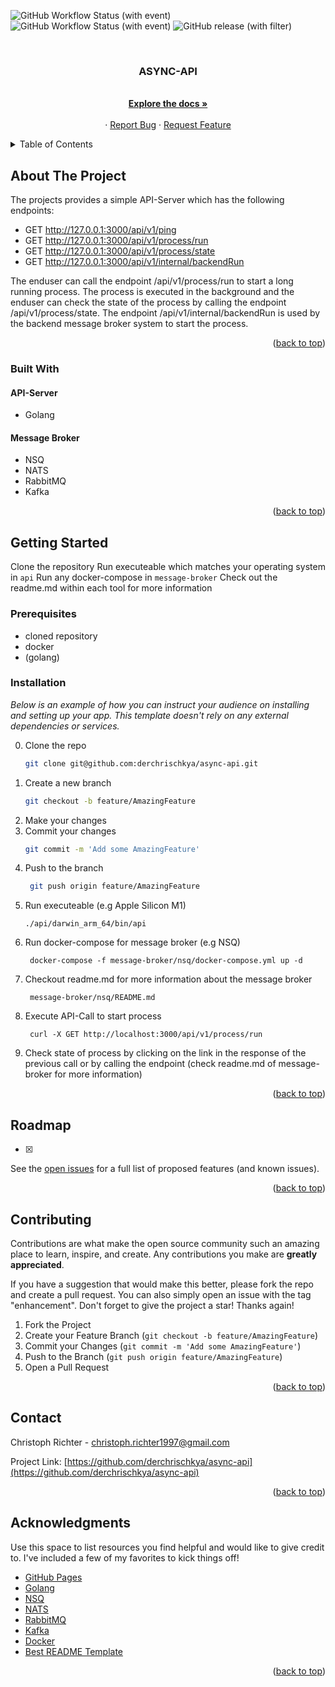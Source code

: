 <a name="readme-top"></a>

![GitHub Workflow Status (with event)](https://img.shields.io/github/actions/workflow/status/derchrischkya/async-api/release.yaml)
![GitHub Workflow Status (with event)](https://img.shields.io/github/actions/workflow/status/derchrischkya/async-api/test.yaml?label=tests)
![GitHub release (with filter)](https://img.shields.io/github/v/release/derchrischkya/async-api)

<br />
<div align="center">
  <h3 align="center">ASYNC-API</h3>

  <p align="center">
    <br />
    <a href="https://github.com/derchrischkya/async-api"><strong>Explore the docs »</strong></a>
    <br />
    <br />
    ·
    <a href="https://github.com/derchrischkya/async-api/issues">Report Bug</a>
    ·
    <a href="https://github.com/derchrischkya/async-api/issues">Request Feature</a>
  </p>
</div>



<!-- TABLE OF CONTENTS -->
<details>
  <summary>Table of Contents</summary>
  <ol>
    <li>
      <a href="#about-the-project">About The Project</a>
      <ul>
        <li><a href="#built-with">Built With</a></li>
      </ul>
    </li>
    <li>
      <a href="#getting-started">Getting Started</a>
      <ul>
        <li><a href="#prerequisites">Prerequisites</a></li>
        <li><a href="#installation">Installation</a></li>
      </ul>
    </li>
    <li><a href="#usage">Usage</a></li>
    <li><a href="#roadmap">Roadmap</a></li>
    <li><a href="#contributing">Contributing</a></li>
    <li><a href="#contact">Contact</a></li>
    <li><a href="#acknowledgments">Acknowledgments</a></li>
  </ol>
</details>



<!-- ABOUT THE PROJECT -->
## About The Project

The projects provides a simple API-Server which has the following endpoints:
- GET http://127.0.0.1:3000/api/v1/ping
- GET http://127.0.0.1:3000/api/v1/process/run
- GET http://127.0.0.1:3000/api/v1/process/state
- GET http://127.0.0.1:3000/api/v1/internal/backendRun

The enduser can call the endpoint /api/v1/process/run to start a long running process. The process is executed in the background and the enduser can check the state of the process by calling the endpoint /api/v1/process/state. The endpoint /api/v1/internal/backendRun is used by the backend message broker system to start the process.


<p align="right">(<a href="#readme-top">back to top</a>)</p>


### Built With
#### API-Server
* Golang

#### Message Broker
* NSQ
* NATS
* RabbitMQ
* Kafka
<p align="right">(<a href="#readme-top">back to top</a>)</p>



<!-- GETTING STARTED -->
## Getting Started

Clone the repository
Run executeable which matches your operating system in `api`
Run any docker-compose in `message-broker`
Check out the readme.md within each tool for more information

### Prerequisites

- cloned repository
- docker
- (golang)

### Installation

_Below is an example of how you can instruct your audience on installing and setting up your app. This template doesn't rely on any external dependencies or services._

0. Clone the repo
   ```sh
   git clone git@github.com:derchrischkya/async-api.git
   ```
1. Create a new branch
   ```sh
   git checkout -b feature/AmazingFeature
   ```
2. Make your changes
3. Commit your changes
   ```sh
   git commit -m 'Add some AmazingFeature'
   ```
4. Push to the branch
   ```sh
    git push origin feature/AmazingFeature
    ```
5. Run executeable (e.g Apple Silicon M1)
   ```
   ./api/darwin_arm_64/bin/api
   ```
6. Run docker-compose for message broker (e.g NSQ)
   ```
    docker-compose -f message-broker/nsq/docker-compose.yml up -d
   ```
7. Checkout readme.md for more information about the message broker
   ```
    message-broker/nsq/README.md
   ```
8. Execute API-Call to start process
   ```
    curl -X GET http://localhost:3000/api/v1/process/run
   ```
9. Check state of process by clicking on the link in the response of the previous call or by calling the endpoint (check readme.md of message-broker for more information)


<p align="right">(<a href="#readme-top">back to top</a>)</p>


<!-- ROADMAP -->
## Roadmap

- [x] 

See the [open issues](https://github.com/derchrischkya/async-api/issues) for a full list of proposed features (and known issues).

<p align="right">(<a href="#readme-top">back to top</a>)</p>


<!-- CONTRIBUTING -->
## Contributing

Contributions are what make the open source community such an amazing place to learn, inspire, and create. Any contributions you make are **greatly appreciated**.

If you have a suggestion that would make this better, please fork the repo and create a pull request. You can also simply open an issue with the tag "enhancement".
Don't forget to give the project a star! Thanks again!

1. Fork the Project
2. Create your Feature Branch (`git checkout -b feature/AmazingFeature`)
3. Commit your Changes (`git commit -m 'Add some AmazingFeature'`)
4. Push to the Branch (`git push origin feature/AmazingFeature`)
5. Open a Pull Request

<p align="right">(<a href="#readme-top">back to top</a>)</p>


<!-- CONTACT -->
## Contact

Christoph Richter  - christoph.richter1997@gmail.com

Project Link: [https://github.com/derchrischkya/async-api](https://github.com/derchrischkya/async-api)

<p align="right">(<a href="#readme-top">back to top</a>)</p>



<!-- ACKNOWLEDGMENTS -->
## Acknowledgments

Use this space to list resources you find helpful and would like to give credit to. I've included a few of my favorites to kick things off!

* [GitHub Pages](https://pages.github.com)
* [Golang](https://golang.org/)
* [NSQ](https://nsq.io/)
* [NATS](https://nats.io/)
* [RabbitMQ](https://www.rabbitmq.com/)
* [Kafka](https://kafka.apache.org/)
* [Docker](https://www.docker.com/)
* [Best README Template](https://github.com/othneildrew/Best-README-Template)

<p align="right">(<a href="#readme-top">back to top</a>)</p>
